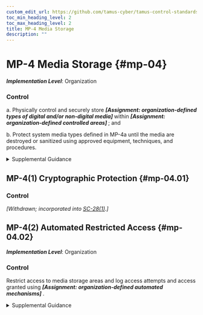 ```yaml
---
custom_edit_url: https://github.com/tamus-cyber/tamus-control-standards/tree/main/content/tamus.edu/TAMUS_profile.yaml
toc_min_heading_level: 2
toc_max_heading_level: 2
title: MP-4 Media Storage
description: ""
---
```


# MP-4 Media Storage {#mp-04}

_**Implementation Level**_: Organization

### Control



a. Physically control and securely store <strong title="mp-4_prm_1"> <em>[Assignment: organization-defined types of digital and/or non-digital media]</em> </strong> within <strong title="mp-4_prm_2"> <em>[Assignment: organization-defined controlled areas]</em> </strong> ; and

b. Protect system media types defined in MP-4a until the media are destroyed or sanitized using approved equipment, techniques, and procedures.


<details><summary>Supplemental Guidance</summary>System media includes digital and non-digital media. Digital media includes flash drives, diskettes, magnetic tapes, external or removable hard disk drives (e.g., solid state, magnetic), compact discs, and digital versatile discs. Non-digital media includes paper and microfilm. Physically controlling stored media includes conducting inventories, ensuring procedures are in place to allow individuals to check out and return media to the library, and maintaining accountability for stored media. Secure storage includes a locked drawer, desk, or cabinet or a controlled media library. The type of media storage is commensurate with the security category or classification of the information on the media. Controlled areas are spaces that provide physical and procedural controls to meet the requirements established for protecting information and systems. Fewer controls may be needed for media that contains information determined to be in the public domain, publicly releasable, or have limited adverse impacts on organizations, operations, or individuals if accessed by other than authorized personnel. In these situations, physical access controls provide adequate protection.</details>


## MP-4(1) Cryptographic Protection {#mp-04.01}

### Control

<em>[Withdrawn; incorporated into [SC-28(1)](/catalog/sc/sc-28#sc-28.01).]</em>



## MP-4(2) Automated Restricted Access {#mp-04.02}

_**Implementation Level**_: Organization

### Control

Restrict access to media storage areas and log access attempts and access granted using <strong title="mp-4.2_prm_1"> <em>[Assignment: organization-defined automated mechanisms]</em> </strong>.


<details><summary>Supplemental Guidance</summary>Automated mechanisms include keypads, biometric readers, or card readers on the external entries to media storage areas.</details>

